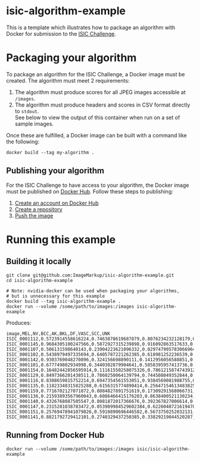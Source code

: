 # isic-algorithm-example
This is a template which illustrates how to package an algorithm with Docker for submission to the [ISIC Challenge](https://challenge.isic-archive.com).

# Packaging your algorithm
To package an algorithm for the ISIC Challenge, a Docker image must be created. The algorithm must meet 2 requirements:
1) The algorithm must produce scores for all JPEG images accessible at `/images`.
2) The algorithm must produce headers and scores in CSV format directly to `stdout`.   
   See below to view the output of this container when run on a set of sample images.

Once these are fulfilled, a Docker image can be built with a command like the following:
```
docker build --tag my-algorithm .
```

## Publishing your algorithm
For the ISIC Challenge to have access to your algorithm, the Docker image must be published on [Docker Hub](https://hub.docker.com/). Follow these steps to publishing:

1) [Create an account on Docker Hub](https://hub.docker.com/signup)
2) [Create a repository](https://docs.docker.com/docker-hub/repos/#creating-repositories)
3) [Push the image](https://docs.docker.com/docker-hub/repos/#pushing-a-docker-container-image-to-docker-hub)

# Running this example

## Building it locally
```
git clone git@github.com:ImageMarkup/isic-algorithm-example.git
cd isic-algorithm-example

# Note: nvidia-docker can be used when packaging your algorithms,
# but is unnecessary for this example
docker build --tag isic-algorithm-example .
docker run --volume /some/path/to/images:/images isic-algorithm-example
```

Produces:
```
image,MEL,NV,BCC,AK,BKL,DF,VASC,SCC,UNK
ISIC_0001112,0.5723914558616224,0.7463878619687879,0.8076234232128179,0.9231897707170799,0.19332526246835713,0.6482625474437913,0.15089641515561825,0.11825691475790101,0.04267257654105516
ISIC_0001145,0.9684305100247566,0.5872927315239898,0.916092863517633,0.8093387127031818,0.23901828955860294,0.05252914296507549,0.3436226223051383,0.8350598659947699,0.6641733252475985
ISIC_0001107,0.506131598640143,0.23904223621096332,0.029747905783066964,0.8791070854374194,0.7577864003676547,0.15820430519230155,0.7691369933394947,0.38171398898367126,0.6782697508415045
ISIC_0001102,0.5438979497335694,0.6405787221262385,0.618981252236539,0.554380909951646,0.24622928048692738,0.05864024517411004,0.4182158634364418,0.12481935465595972,0.6313536294877942
ISIC_0001142,0.9303769048270896,0.324156698890111,0.1412956056588851,0.8747978029983834,0.2034852808188491,0.6023688541065931,0.767899955403678,0.8620733597021235,0.0838322530224217
ISIC_0001101,0.677749802934998,0.3440302879904641,0.5858395957413736,0.4598156767085809,0.7193682803763685,0.51738767599738,0.5370960830892982,0.820354119435515,0.11368069924405255
ISIC_0001154,0.16482442856595914,0.11161550258075326,0.7861215874743912,0.709696588380976,0.9427448381259662,0.47747312899591887,0.5966392680901971,0.14583818153128325,0.9889449714714877
ISIC_0001129,0.8497366201438511,0.7860250064139794,0.744508049352844,0.5067590276701325,0.10153519383676579,0.43614805105497934,0.643291875324321,0.8551330034037243,0.6823995751358318
ISIC_0001116,0.8308659815752214,0.6947354561553051,0.9384569081988755,0.6666815086452151,0.5251429522147373,0.19154549910810725,0.598233910232519,0.3121559333149967,0.44596421526934504
ISIC_0001135,0.11823348315825288,0.6156315774890414,0.25647154613483825,0.8810753320645677,0.793904123694747,0.6172323147549977,0.6418036084741459,0.178078281122799,0.47220435883572487
ISIC_0001159,0.7716702127071872,0.8084827891751619,0.17309291568066731,0.22845372177455692,0.731397111128953,0.6558693749283288,0.7644535968458771,0.6627049747163055,0.6388195225615769
ISIC_0001136,0.21593893567960043,0.6086466415176203,0.8638400521130234,0.6249102297315903,0.40682913940201804,0.9101548594384917,0.8679513683706985,0.3374561424294994,0.8871672285222548
ISIC_0001140,0.4326768087505547,0.8081872017366676,0.392367827006614,0.04036497233419589,0.5629498290484529,0.06708355861243775,0.5472194467220899,0.22424345773911925,0.8548100381586853
ISIC_0001147,0.2315281038783472,0.053909984529602384,0.6226048721619478,0.7217180606769753,0.7535394456448948,0.8169864456278167,0.46641980475234257,0.4643700877899428,0.33887997232989475
ISIC_0001151,0.25769478941079826,0.5910890696446582,0.5673750252032131,0.3141896155594015,0.6834340517065248,0.3368853266638622,0.8307373090190053,0.40720399955538944,0.9955868340447789
ISIC_0001141,0.8821792729412101,0.2740329437250385,0.33829219044520287,0.083779666221388,0.5279524634617412,0.10977109918463257,0.07500854241074251,0.39219594861582363,0.3198140465761834
```

## Running from Docker Hub
```
docker run --volume /some/path/to/images:/images isic/isic-algorithm-example
```
